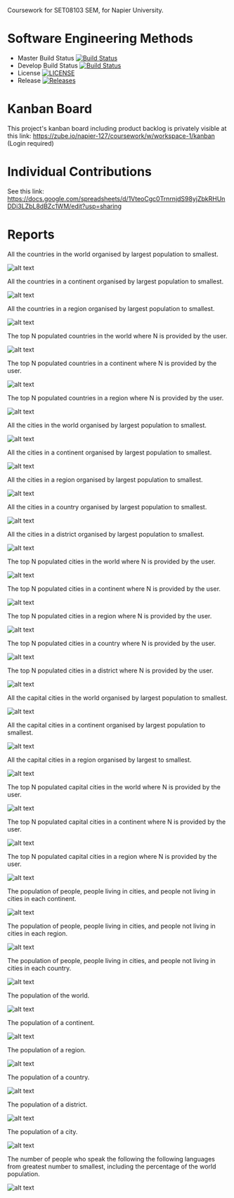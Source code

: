 Coursework for SET08103 SEM, for Napier University.

# Software Engineering Methods

- Master Build Status [![Build Status](https://travis-ci.com/MikhaRohrs/SEMCoursework.svg?branch=master)](https://travis-ci.com/MikhaRohrs/SEMCoursework)
- Develop Build Status [![Build Status](https://travis-ci.com/MikhaRohrs/SEMCoursework.svg?branch=develop)](https://travis-ci.com/MikhaRohrs/SEMCoursework)
- License [![LICENSE](https://img.shields.io/github/license/MikhaRohrs/SEMCoursework.svg?style=flat-square)](https://github.com/MikhaRohrs/SEMCoursework/blob/master/LICENSE)
- Release [![Releases](https://img.shields.io/github/release/MikhaRohrs/SEMCoursework/all.svg?style=flat-square)](https://github.com/MikhaRohrs/SEMCoursework/releases)


# Kanban Board

This project's kanban board including product backlog is privately visible at this link:
https://zube.io/napier-127/coursework/w/workspace-1/kanban (Login required)


# Individual Contributions

See this link:
https://docs.google.com/spreadsheets/d/1VteoCgc0TrnrnjdS98yjZbkRHUnDDi3LZbL8dBZc1WM/edit?usp=sharing


# Reports

All the countries in the world organised by largest population to smallest.

![alt text](https://raw.githubusercontent.com/MikhaRohrs/SEMCoursework/feature/readme-report/report-images/SEM_r1.png "All the countries in the world organised by largest population to smallest.")


All the countries in a continent organised by largest population to smallest.

![alt text](https://raw.githubusercontent.com/MikhaRohrs/SEMCoursework/feature/readme-report/report-images/SEM_r2.png "All the countries in a continent organised by largest population to smallest.")


All the countries in a region organised by largest population to smallest.

![alt text](https://raw.githubusercontent.com/MikhaRohrs/SEMCoursework/feature/readme-report/report-images/SEM_r3.png "All the countries in a region organised by largest population to smallest.")


The top N populated countries in the world where N is provided by the user.

![alt text](https://raw.githubusercontent.com/MikhaRohrs/SEMCoursework/feature/readme-report/report-images/SEM_r4.png "The top N populated countries in the world where N is provided by the user.")


The top N populated countries in a continent where N is provided by the user.

![alt text](https://raw.githubusercontent.com/MikhaRohrs/SEMCoursework/feature/readme-report/report-images/SEM_r5.png "The top N populated countries in a continent where N is provided by the user.")


The top N populated countries in a region where N is provided by the user.

![alt text](https://raw.githubusercontent.com/MikhaRohrs/SEMCoursework/feature/readme-report/report-images/SEM_r6.png "The top N populated countries in a region where N is provided by the user.")


All the cities in the world organised by largest population to smallest.

![alt text](https://raw.githubusercontent.com/MikhaRohrs/SEMCoursework/feature/readme-report/report-images/SEM_r7.png "All the cities in the world organised by largest population to smallest.")


All the cities in a continent organised by largest population to smallest.

![alt text](https://raw.githubusercontent.com/MikhaRohrs/SEMCoursework/feature/readme-report/report-images/SEM_r8.png "All the cities in a continent organised by largest population to smallest.")


All the cities in a region organised by largest population to smallest.

![alt text](https://raw.githubusercontent.com/MikhaRohrs/SEMCoursework/feature/readme-report/report-images/SEM_r9.png "All the cities in a region organised by largest population to smallest.")


All the cities in a country organised by largest population to smallest.

![alt text](https://raw.githubusercontent.com/MikhaRohrs/SEMCoursework/feature/readme-report/report-images/SEM_r10.png "All the cities in a country organised by largest population to smallest.")


All the cities in a district organised by largest population to smallest.

![alt text](https://raw.githubusercontent.com/MikhaRohrs/SEMCoursework/feature/readme-report/report-images/SEM_r11.png "All the cities in a district organised by largest population to smallest.")


The top N populated cities in the world where N is provided by the user.

![alt text](https://raw.githubusercontent.com/MikhaRohrs/SEMCoursework/feature/readme-report/report-images/SEM_r12.png "The top N populated cities in the world where N is provided by the user.")


The top N populated cities in a continent where N is provided by the user.

![alt text](https://raw.githubusercontent.com/MikhaRohrs/SEMCoursework/feature/readme-report/report-images/SEM_r13.png "The top N populated cities in a continent where N is provided by the user.")


The top N populated cities in a region where N is provided by the user.

![alt text](https://raw.githubusercontent.com/MikhaRohrs/SEMCoursework/feature/readme-report/report-images/SEM_r14.png "The top N populated cities in a region where N is provided by the user.")


The top N populated cities in a country where N is provided by the user.

![alt text](https://raw.githubusercontent.com/MikhaRohrs/SEMCoursework/feature/readme-report/report-images/SEM_r15.png "The top N populated cities in a country where N is provided by the user.")


The top N populated cities in a district where N is provided by the user.

![alt text](https://raw.githubusercontent.com/MikhaRohrs/SEMCoursework/feature/readme-report/report-images/SEM_r16.png "The top N populated cities in a district where N is provided by the user.")


All the capital cities in the world organised by largest population to smallest.

![alt text](https://raw.githubusercontent.com/MikhaRohrs/SEMCoursework/feature/readme-report/report-images/SEM_r17.JPG "All the capital cities in the world organised by largest population to smallest.")


All the capital cities in a continent organised by largest population to smallest.

![alt text](https://raw.githubusercontent.com/MikhaRohrs/SEMCoursework/feature/readme-report/report-images/SEM_r18.JPG "All the capital cities in a continent organised by largest population to smallest.")


All the capital cities in a region organised by largest to smallest.

![alt text](https://raw.githubusercontent.com/MikhaRohrs/SEMCoursework/feature/readme-report/report-images/SEM_r19.JPG "All the capital cities in a region organised by largest to smallest.")


The top N populated capital cities in the world where N is provided by the user.

![alt text](https://raw.githubusercontent.com/MikhaRohrs/SEMCoursework/feature/readme-report/report-images/SEM_r20.JPG "The top N populated capital cities in the world where N is provided by the user.")


The top N populated capital cities in a continent where N is provided by the user.

![alt text](https://raw.githubusercontent.com/MikhaRohrs/SEMCoursework/feature/readme-report/report-images/SEM_r21.JPG "The top N populated capital cities in a continent where N is provided by the user.")

The top N populated capital cities in a region where N is provided by the user.

![alt text](https://raw.githubusercontent.com/MikhaRohrs/SEMCoursework/feature/readme-report/report-images/SEM_r22.JPG "The top N populated capital cities in a region where N is provided by the user.")


The population of people, people living in cities, and people not living in cities in each continent.

![alt text](https://raw.githubusercontent.com/MikhaRohrs/SEMCoursework/feature/readme-report/report-images/SEM_r23.JPG "The population of people, people living in cities, and people not living in cities in each continent.")


The population of people, people living in cities, and people not living in cities in each region.

![alt text](https://raw.githubusercontent.com/MikhaRohrs/SEMCoursework/feature/readme-report/report-images/SEM_r24.JPG "The population of people, people living in cities, and people not living in cities in each region.")


The population of people, people living in cities, and people not living in cities in each country.

![alt text](https://raw.githubusercontent.com/MikhaRohrs/SEMCoursework/feature/readme-report/report-images/SEM_r25.JPG "The population of people, people living in cities, and people not living in cities in each country.")



The population of the world.

![alt text](https://raw.githubusercontent.com/MikhaRohrs/SEMCoursework/feature/readme-report/report-images/SEM_r26.JPG "The population of the world.")


The population of a continent.

![alt text](https://raw.githubusercontent.com/MikhaRohrs/SEMCoursework/feature/readme-report/report-images/SEM_r27.JPG "The population of a continent.")


The population of a region.

![alt text](https://raw.githubusercontent.com/MikhaRohrs/SEMCoursework/feature/readme-report/report-images/SEM_r28.JPG "The population of a region.")


The population of a country.

![alt text](https://raw.githubusercontent.com/MikhaRohrs/SEMCoursework/feature/readme-report/report-images/SEM_r29.JPG "The population of a country.")


The population of a district.

![alt text](https://raw.githubusercontent.com/MikhaRohrs/SEMCoursework/feature/readme-report/report-images/SEM_r30.JPG "The population of a district.")


The population of a city.

![alt text](https://raw.githubusercontent.com/MikhaRohrs/SEMCoursework/feature/readme-report/report-images/SEM_r31.JPG "The population of a city.")



The number of people who speak the following the following languages from greatest number to smallest, including the percentage of the world population.

![alt text](https://raw.githubusercontent.com/MikhaRohrs/SEMCoursework/feature/readme-report/report-images/SEM_r32.JPG "The number of people who speak the following the following languages from greatest number to smallest, including the percentage of the world population.")
